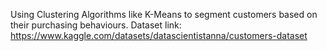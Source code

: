 Using Clustering Algorithms like K-Means to segment customers based on their purchasing behaviours.
Dataset link: https://www.kaggle.com/datasets/datascientistanna/customers-dataset

